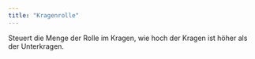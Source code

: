 ```yaml
---
title: "Kragenrolle"
---
```


Steuert die Menge der Rolle im Kragen, wie hoch der Kragen ist höher als der Unterkragen.




